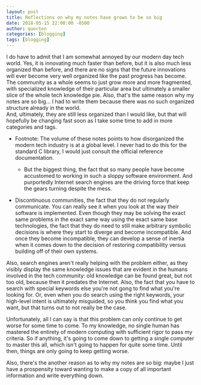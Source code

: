 ```yaml
---
layout: post
title: Reflections on why my notes have grown to be so big
date: 2018-05-15 22:00:00 -0500
author: quorten
categories: [blogging]
tags: [blogging]
---
```


I do have to admit that I am somewhat annoyed by our modern day tech 
world.  Yes, it is innovating much faster than before, but it is also 
much less organized than before, and there are no signs that the future 
innovations will ever become very well organized like the past progress 
has become.  The community as a whole seems to just grow more and more 
fragmented, with specialized knowledge of their particular area but 
ultimately a smaller slice of the whole tech knowledge pie.  Also, 
that's the same reason why my notes are so big... I had to write them 
because there was no such organized structure already in the world.  
And, ultimately, they are still less organized than I would like, but 
that will hopefully be changing fast soon as I take some time to add in 
more categories and tags.

* Footnote: The volume of these notes points to how disorganized
  the modern tech  industry is at a global level.  I never had to
  do this for the standard C library, I would just consult the
  official reference documentation.

    * But the biggest thing, the fact that so many people have become
      accustomed to working in such a sloppy software environment.
      And purportedly Internet search engines are the driving force
      that keep the gears turning despite the mess.

* Discontinuous communities, the fact that they do not regularly
  communicate.  You can really see it when you look at the way their
  software is implemented.  Even though they may be solving the exact
  same problems in the exact same way using the exact same base
  technologies, the fact that they do need to still make arbitrary
  symbolic decisions is where they start to diverge and become
  incompatible.  And once they become incompatible, they can develop a
  sense of inertia when it comes down to the decision of restoring
  compatibility versus building off of their own systems.

Also, search engines aren't really helping with the problem either, as 
they visibly display the same knowledge issues that are evident in the 
humans involved in the tech community: old knowledge can be found great, 
but not too old, because then it predates the Internet.  Also, the fact 
that you have to search with special keywords else you're not gong to 
find what you're looking for.  Or, even when you do search using the 
right keywords, your high-level intent is ultimately misguided, so you 
think you find what you want, but that turns out to not really be the 
case.

Unfortunately, all I can say is that this problem can only continue to 
get worse for some time to come.  To my knowledge, no single human has 
mastered the entirety of modern computing with sufficient rigor to pass 
my criteria.  So if anything, it's going to come down to getting a 
single computer to master this all, which isn't going to happen for 
quite some time.  Until then, things are only going to keep getting 
worse.

Also, there's the another reason as to why my notes are so big: maybe I 
just have a prospensity toward wanting to make a copy of all important 
information and write everything down.
